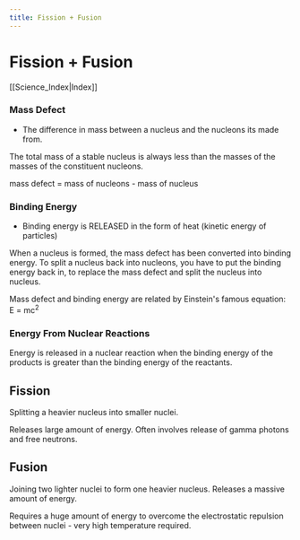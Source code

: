```yaml
---
title: Fission + Fusion
---
```

# Fission + Fusion
[[Science_Index|Index]]

### Mass Defect
- The difference in mass between a nucleus and the nucleons its made from.

The total mass of a stable nucleus is always less than the masses of the masses of the constituent nucleons.

mass defect = mass of nucleons - mass of nucleus

### Binding Energy
- Binding energy is RELEASED in the form of heat (kinetic energy of particles)

When a nucleus is formed, the mass defect has been converted into binding energy.
To split a nucleus back into nucleons, you have to put the binding energy back in, to replace the mass defect and split the nucleus into nucleus.

Mass defect and binding energy are related by Einstein's famous equation:
E = mc<sup>2</sup>

### Energy From Nuclear Reactions
Energy is released in a nuclear reaction when the binding energy of the products is greater than the binding energy of the reactants.


## Fission
Splitting a heavier nucleus into smaller nuclei.

Releases large amount of energy.
Often involves release of gamma photons and free neutrons.

## Fusion
Joining two lighter nuclei to form one heavier nucleus.
Releases a massive amount of energy.

Requires a huge amount of energy to overcome the electrostatic repulsion between nuclei - very high temperature required.



